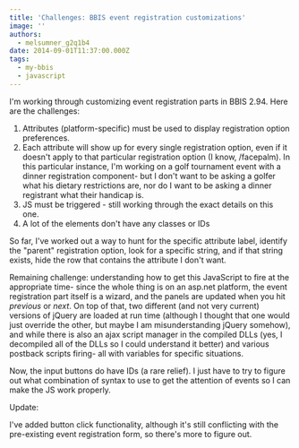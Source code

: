 ```yaml
---
title: 'Challenges: BBIS event registration customizations'
image: ''
authors:
  - melsumner_g2q1b4
date: 2014-09-01T11:37:00.000Z
tags:
  - my-bbis
  - javascript
---
```

I'm working through customizing event registration parts in BBIS 2.94. Here are the challenges:
<ol>
	<li>Attributes (platform-specific) must be used to display registration option preferences.</li>
	<li>Each attribute will show up for every single registration option, even if it doesn't apply to that particular registration option (I know, /facepalm). In this particular instance, I'm working on a golf tournament event with a dinner registration component- but I don't want to be asking a golfer what his dietary restrictions are, nor do I want to be asking a dinner registrant what their handicap is.</li>
	<li>JS must be triggered - still working through the exact details on this one.</li>
	<li>A lot of the elements don't have any classes or IDs</li>
</ol>
So far, I've worked out a way to hunt for the specific attribute label, identify the "parent" registration option, look for a specific string, and if that string exists, hide the row that contains the attribute I don't want.

Remaining challenge: understanding how to get this JavaScript to fire at the appropriate time- since the whole thing is on an asp.net platform, the event registration part itself is a wizard, and the panels are updated when you hit <em>previous</em> or <em>next</em>. On top of that, two different (and not very current) versions of jQuery are loaded at run time (although I thought that one would just override the other, but maybe I am misunderstanding jQuery somehow), and while there is also an ajax script manager in the compiled DLLs (yes, I decompiled all of the DLLs so I could understand it better) and various postback scripts firing- all with variables for specific situations.

Now, the input buttons do have IDs (a rare relief). I just have to try to figure out what combination of syntax to use to get the attention of events so I can make the JS work properly.

Update:

I've added button click functionality, although it's still conflicting with the pre-existing event registration form, so there's more to figure out.